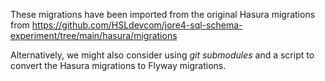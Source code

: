 These migrations have been imported from the original Hasura migrations from https://github.com/HSLdevcom/jore4-sql-schema-experiment/tree/main/hasura/migrations

Alternatively, we might also consider using _git submodules_ and a script to convert the Hasura migrations to Flyway migrations.
